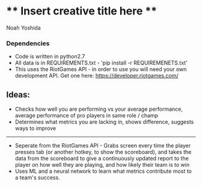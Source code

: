 # ** Insert creative title here ** 

Noah Yoshida 


### Dependencies 
 - Code is written in python2.7
 - All data is in REQUIREMENTS.txt - 'pip install -r REQUIREMENETS.txt'
 - This uses the RiotGames API - in order to use you will need your own
   development API. Get one here: 
   https://developer.riotgames.com/


 
 Ideas:
---

 - Checks how well you are performing vs your average performance, average
   performance of pro players in same role / champ 
 - Determines what metrics you are lacking in, shows difference, suggests ways
   to improve
---
 - Seperate from the RiotGames API - Grabs screen every time the player presses
   tab (or another hotkey, to show the scoreboard), and takes the data from the
   scoreboard to give a continuously updated report to the player on how well
   they are playing, and how likely their team is to win 
 - Uses ML and a neural network to learn what metrics contribute most to a
   team's success. 
